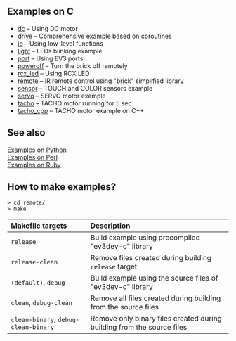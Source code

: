 ## Examples on C

- [dc](http://in4lio.github.io/ev3dev-c/dc_8c-example.html) – Using DC motor
- [drive](http://in4lio.github.io/ev3dev-c/drive_8c-example.html) – Сomprehensive example based on coroutines
- [io](http://in4lio.github.io/ev3dev-c/io_8c-example.html) – Using low-level functions
- [light](http://in4lio.github.io/ev3dev-c/light_8c-example.html) – LEDs blinking example
- [port](http://in4lio.github.io/ev3dev-c/port_8c-example.html) – Using EV3 ports
- [poweroff](http://in4lio.github.io/ev3dev-c/poweroff_8c-example.html) – Turn the brick off remotely
- [rcx_led](http://in4lio.github.io/ev3dev-c/rcx_led_8c-example.html) – Using RCX LED
- [remote](http://in4lio.github.io/ev3dev-c/remote_8c-example.html) – IR remote control using "brick" simplified library
- [sensor](http://in4lio.github.io/ev3dev-c/sensor_8c-example.html) – TOUCH and COLOR sensors example
- [servo](http://in4lio.github.io/ev3dev-c/servo_8c-example.html) – SERVO motor example
- [tacho](http://in4lio.github.io/ev3dev-c/tacho_8c-example.html) – TACHO motor running for 5 sec
- [tacho_cpp](./tacho.cpp) – TACHO motor example on C++

## See also

[Examples on Python](../python/ev3dev/eg)<br>
[Examples on Perl](../perl/eg)<br>
[Examples on Ruby](../ruby/eg)

## How to make examples?

```
> cd remote/
> make
```

Makefile targets                     | Description
:---                                 | :---
`release`                            | Build example using precompiled "ev3dev-c" library
`release-clean`                      | Remove files created during building `release` target
`(default)`, `debug`                 | Build example using the source files of "ev3dev-c" library
`clean`, `debug-clean`               | Remove all files created during building from the source files
`clean-binary`, `debug-clean-binary` | Remove only binary files created during building from the source files
